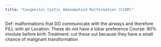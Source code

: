 ```yaml
---
title: "Congenital Cystic Adenomatoid Malformation (CCAM)"
---
```

Def: malformations that DO communicate with the airways and therefore FILL with air
Location: These do not have a lobar preference 
Course: 90% involute before birth
Treatment: cut these out because they have a small chance of malignant transformation


